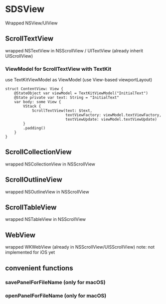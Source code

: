 # SDSView

Wrapped NSView/UIView

## ScrollTextView
wrapped NSTextView in NSScrollView / UITextView (already inherit UIScrollView)

### ViewModel for ScrollTextView with TextKit
use TextKitViewModel as ViewModel (use View-based viewportLayout)
```
struct ContentView: View {
    @StateObject var viewModel = TextKitViewModel("InitialText")
    @State private var text: String = "InitialText"
    var body: some View {
        VStack {
            ScrollTextView(text: $text,
                           textViewFactory: viewModel.textViewFactory,
                           textViewUpdate: viewModel.textViewUpdate)
        }
        .padding()
    }
}
```

## ScrollCollectionView
wrapped NSCollectionView in NSScrollView

## ScrollOutlineView
wrapped NSOutlineView in NSScrollView

## ScrollTableView
wrapped NSTableView in NSScrollView

## WebView
wrapped WKWebView (already in NSScrollView/UISScrollView)
note: not implemented for iOS yet

## convenient functions

### savePanelForFileName (only for macOS)
### openPanelForFileName (only for macOS)
